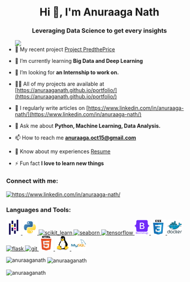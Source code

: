 
<h1 align="center">Hi 👋, I'm Anuraaga Nath</h1>
<h3 align="center">Leveraging Data Science to get every insights</h3>
<image src="https://images.squarespace-cdn.com/content/574faff6f8baf35e5da43485/1504710009065-AT3D2U3AU5704B2VD24R/Data-Inspect.gif?content-type=image%2Fgif" align="right" width="480">


- 🔭 My recent project [Project PredthePrice](https://github.com/AnuraagaNath/Project-PredthePrice)

- 🌱 I’m currently learning **Big Data and Deep Learning**

- 👯 I’m looking for **an Internship to work on.**

- 👨‍💻 All of my projects are available at [https://anuraaganath.github.io/portfolio/](https://anuraaganath.github.io/portfolio/)

- 📝 I regularly write articles on [https://www.linkedin.com/in/anuraaga-nath/](https://www.linkedin.com/in/anuraaga-nath/)

- 💬 Ask me about **Python, Machine Learning, Data Analysis.**

- 📫 How to reach me **anuraaga.oct15@gmail.com**

- 📄 Know about my experiences [Resume](https://docs.google.com/document/d/e/2PACX-1vSVDFGtV3wMhzzos0x1-vlH03kOaboW0mjaNKyOJnpBfHZ6iAy6JuU8asukv-8OKZTuib7iAxy3UfsW/pub)

- ⚡ Fun fact **I love to learn new things**

<h3 align="left">Connect with me:</h3>
<p align="left">
<a href="https://www.linkedin.com/in/anuraaga-nath/" target="blank"><img align="center" src="https://raw.githubusercontent.com/rahuldkjain/github-profile-readme-generator/master/src/images/icons/Social/linked-in-alt.svg" alt="https://www.linkedin.com/in/anuraaga-nath/" height="30" width="40" /></a>
</p>

<h3 align="left">Languages and Tools:</h3>
<p align="left"> <a href="https://pandas.pydata.org/" target="_blank" rel="noreferrer"> <img src="https://raw.githubusercontent.com/devicons/devicon/2ae2a900d2f041da66e950e4d48052658d850630/icons/pandas/pandas-original.svg" alt="pandas" width="40" height="40"/> </a> <a href="https://www.python.org" target="_blank" rel="noreferrer"> <img src="https://raw.githubusercontent.com/devicons/devicon/master/icons/python/python-original.svg" alt="python" width="40" height="40"/> </a> <a href="https://scikit-learn.org/" target="_blank" rel="noreferrer"> <img src="https://upload.wikimedia.org/wikipedia/commons/0/05/Scikit_learn_logo_small.svg" alt="scikit_learn" width="40" height="40"/> </a> <a href="https://seaborn.pydata.org/" target="_blank" rel="noreferrer"> <img src="https://seaborn.pydata.org/_images/logo-mark-lightbg.svg" alt="seaborn" width="40" height="40"/> </a> <a href="https://www.tensorflow.org" target="_blank" rel="noreferrer"> <img src="https://www.vectorlogo.zone/logos/tensorflow/tensorflow-icon.svg" alt="tensorflow" width="40" height="40"/> </a> <a href="https://getbootstrap.com" target="_blank" rel="noreferrer"> <img src="https://raw.githubusercontent.com/devicons/devicon/master/icons/bootstrap/bootstrap-plain-wordmark.svg" alt="bootstrap" width="40" height="40"/> </a> <a href="https://www.w3schools.com/css/" target="_blank" rel="noreferrer"> <img src="https://raw.githubusercontent.com/devicons/devicon/master/icons/css3/css3-original-wordmark.svg" alt="css3" width="40" height="40"/> </a> <a href="https://www.docker.com/" target="_blank" rel="noreferrer"> <img src="https://raw.githubusercontent.com/devicons/devicon/master/icons/docker/docker-original-wordmark.svg" alt="docker" width="40" height="40"/> </a> <a href="https://flask.palletsprojects.com/" target="_blank" rel="noreferrer"> <img src="https://www.vectorlogo.zone/logos/pocoo_flask/pocoo_flask-icon.svg" alt="flask" width="40" height="40"/> </a> <a href="https://git-scm.com/" target="_blank" rel="noreferrer"> <img src="https://www.vectorlogo.zone/logos/git-scm/git-scm-icon.svg" alt="git" width="40" height="40"/> </a> <a href="https://www.w3.org/html/" target="_blank" rel="noreferrer"> <img src="https://raw.githubusercontent.com/devicons/devicon/master/icons/html5/html5-original-wordmark.svg" alt="html5" width="40" height="40"/> </a> <a href="https://www.linux.org/" target="_blank" rel="noreferrer"> <img src="https://raw.githubusercontent.com/devicons/devicon/master/icons/linux/linux-original.svg" alt="linux" width="40" height="40"/> </a> <a href="https://www.mysql.com/" target="_blank" rel="noreferrer"> <img src="https://raw.githubusercontent.com/devicons/devicon/master/icons/mysql/mysql-original-wordmark.svg" alt="mysql" width="40" height="40"/> </a>  </p>

<p><img align="left" src="https://github-readme-stats.vercel.app/api/top-langs?username=anuraaganath&show_icons=true&locale=en&layout=compact" alt="anuraaganath" /></p>

<p>&nbsp;<img align="center" src="https://github-readme-stats.vercel.app/api?username=anuraaganath&show_icons=true&locale=en" alt="anuraaganath" /></p>

<p><img align="center" src="https://github-readme-streak-stats.herokuapp.com/?user=anuraaganath&" alt="anuraaganath" /></p>
